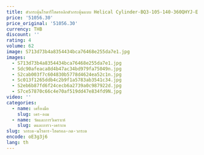 ```yaml
---
title: ตัวกระตุ้นโรตารีไฮดรอลิกตัวกระตุ้นแบบ Helical Cylinder-BQ3-105-140-360QHYJ-E โรงงานตัวกระตุ้นโรตารี
price: '51056.30'
price_original: '51056.30'
currency: THB
discount: ''
rating: 4
volume: 62
image: S713d73b4a8354434bca76468e255da7e1.jpg
images:
  - S713d73b4a8354434bca76468e255da7e1.jpg
  - Sdc90afeaca8d4b47ac34bd979fa75049n.jpg
  - S2cab003f7c604830b5778d4624ea52c1n.jpg
  - Sc013f1265ddb4c2b9f1a5783ab3541c34.jpg
  - S2eb6b87fd6f24cecb6a2739a0c987922d.jpg
  - S7ce57870c66c4e70af519dd47e834fd9N.jpg
video: ''
categories:
  - name: เครื่องมือ
    slug: เคร-องม
  - name: วัดและการวิเคราะห์
    slug: ดและการว-เคราะห
slug: วกระต-นโรตาร-ไฮดรอล-กต-วกระต
encode: oE3g3j6
lang: th
---
```

  